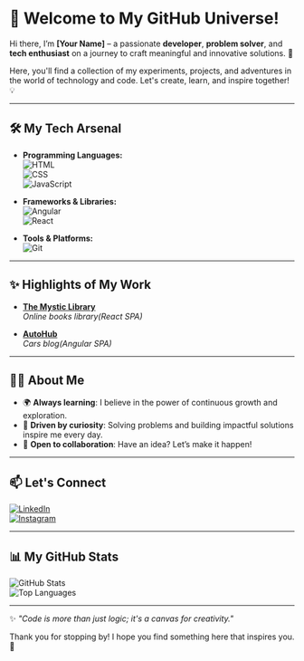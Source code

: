 # 🌌 Welcome to My GitHub Universe!  

Hi there, I’m **[Your Name]** – a passionate **developer**, **problem solver**, and **tech enthusiast** on a journey to craft meaningful and innovative solutions. 🚀  

Here, you'll find a collection of my experiments, projects, and adventures in the world of technology and code. Let's create, learn, and inspire together! 💡  

---

## 🛠️ My Tech Arsenal  

- **Programming Languages:**  
  ![HTML](https://img.shields.io/badge/-HTML5-E34F26?logo=html5&logoColor=white&style=for-the-badge)  
  ![CSS](https://img.shields.io/badge/-CSS3-1572B6?logo=css3&logoColor=white&style=for-the-badge)  
  ![JavaScript](https://img.shields.io/badge/-JavaScript-F7DF1E?logo=javascript&logoColor=black&style=for-the-badge)  

- **Frameworks & Libraries:**  
  ![Angular](https://img.shields.io/badge/-Angular-DD0031?logo=angular&logoColor=white&style=for-the-badge)  
  ![React](https://img.shields.io/badge/-React-61DAFB?logo=react&logoColor=black&style=for-the-badge)  

- **Tools & Platforms:**  
  ![Git](https://img.shields.io/badge/-Git-F05032?logo=git&logoColor=white&style=for-the-badge)  

---

## ✨ Highlights of My Work  

- **[The Mystic Library](#)**  
  *Online books library(React SPA)*  

- **[AutoHub](#)**  
  *Cars blog(Angular SPA)*  

---


## 👩‍🚀 About Me  

- 🌍 **Always learning**: I believe in the power of continuous growth and exploration.  
- 🎯 **Driven by curiosity**: Solving problems and building impactful solutions inspire me every day.  
- 🤝 **Open to collaboration**: Have an idea? Let’s make it happen!  

---

## 📫 Let's Connect  

[![LinkedIn](https://img.shields.io/badge/-LinkedIn-0A66C2?logo=linkedin&logoColor=white&style=for-the-badge)](https://www.linkedin.com/in/daniel-apostolov-4a78132a7?utm_source=share&utm_campaign=share_via&utm_content=profile&utm_medium=android_app)  
[![Instagram](https://img.shields.io/badge/-Instagram-E4405F?logo=instagram&logoColor=white&style=for-the-badge)](https://www.instagram.com/apostolov3?igsh=MWtrNWRzbnZ6eWM4ZQ==)

---

## 📊 My GitHub Stats  

![GitHub Stats](https://github-readme-stats.vercel.app/api?username=your-username&show_icons=true&theme=dracula)  
![Top Languages](https://github-readme-stats.vercel.app/api/top-langs/?username=your-username&layout=compact&theme=dracula)  

---

✨ *"Code is more than just logic; it's a canvas for creativity."*  

Thank you for stopping by! I hope you find something here that inspires you. 💫  
